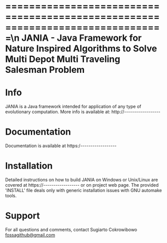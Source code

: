 ===============================================================================\n
JANIA - Java Framework for Nature Inspired Algorithms to Solve Multi Depot Multi Traveling Salesman Problem
===============================================================================


Info
===============================================================================

JANIA is a Java framework intended for application of any type of evolutionary 
computation. More info is available at: http://------------------


Documentation
===============================================================================

Documentation is available at https:/------------------


Installation
===============================================================================

Detailed instructions on how to build JANIA on Windows or Unix/Linux are covered
at https://------------------ or on project web page.
The provided 'INSTALL' file deals only with generic installation issues with 
GNU automake tools.


Support
===============================================================================

For all questions and comments, contact 
Sugiarto Cokrowibowo <fossagithub@gmail.com>
